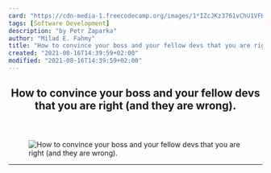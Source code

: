```yaml
---
card: "https://cdn-media-1.freecodecamp.org/images/1*IZcJKz3761vChU1VFHfzkw.jpeg"
tags: [Software Development]
description: "by Petr Zaparka"
author: "Milad E. Fahmy"
title: "How to convince your boss and your fellow devs that you are right (and they are wrong)."
created: "2021-08-16T14:39:59+02:00"
modified: "2021-08-16T14:39:59+02:00"
---
```

<div class="site-wrapper">
<main id="site-main" class="site-main outer">
<div class="inner">
<article class="post-full post tag-software-development tag-communication tag-technology tag-life-lessons tag-personal-development ">
<header class="post-full-header">
<h1 class="post-full-title">How to convince your boss and your fellow devs that you are right (and they are wrong).</h1>
</header>
<figure class="post-full-image">
<picture>
<source media="(max-width: 700px)" sizes="1px" srcset="data:image/gif;base64,R0lGODlhAQABAIAAAAAAAP///yH5BAEAAAAALAAAAAABAAEAAAIBRAA7 1w">
<source media="(min-width: 701px)" sizes="(max-width: 800px) 400px,
(max-width: 1170px) 700px,
1400px" srcset="https://cdn-media-1.freecodecamp.org/images/1*IZcJKz3761vChU1VFHfzkw.jpeg 300w,
https://cdn-media-1.freecodecamp.org/images/1*IZcJKz3761vChU1VFHfzkw.jpeg 600w,
https://cdn-media-1.freecodecamp.org/images/1*IZcJKz3761vChU1VFHfzkw.jpeg 1000w,
https://cdn-media-1.freecodecamp.org/images/1*IZcJKz3761vChU1VFHfzkw.jpeg 2000w">
<img onerror="this.style.display='none'" src="https://cdn-media-1.freecodecamp.org/images/1*IZcJKz3761vChU1VFHfzkw.jpeg" alt="How to convince your boss and your fellow devs that you are right (and they are wrong).">
</picture>
</figure>
<section class="post-full-content">
<div class="post-content medium-migrated-article">
</div>
<hr>
</section>
</article>
</div>
</main>
</div>
<!-- Google Tag Manager (noscript) -->
<!-- End Google Tag Manager (noscript) -->
